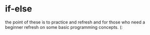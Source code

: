 # if-else
the point of these is to practice and refresh and for those who need a beginner refresh on some basic programming concepts. (:
